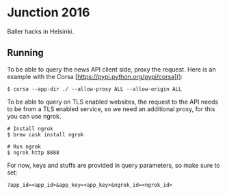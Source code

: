 # Junction 2016

Baller hacks in Helsinki.

## Running

To be able to query the news API client side, proxy the request. Here is an
example with the Corsa [https://pypi.python.org/pypi/corsa]():

```
$ corsa --app-dir ./ --allow-proxy ALL --allow-origin ALL
```

To be able to query on TLS enabled websites, the request to the API needs to be
from a TLS enabled service, so we need an additional proxy, for this you can use
ngrok.

```
# Install ngrok
$ brew cask install ngrok

# Run ngrok
$ ngrok http 8888
```

For now, keys and stuffs are provided in query parameters, so make sure to set:

```
?app_id=<app_id>&app_key=<app_key>&ngrok_id=<ngrok_id>
```
